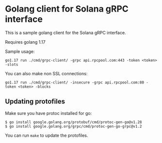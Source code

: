 # Golang client for Solana gRPC interface

This is a sample golang client for the Solana gRPC interface.

Requires golang 1.17

Sample usage:

```
go1.17 run ./cmd/grpc-client/ -grpc api.rpcpool.com:443 -token <token> -slots
```

You can also make non SSL connections:

```
go1.17 run ./cmd/grpc-client/ -insecure -grpc api.rpcpool.com:80 -token <token> -blocks
````

## Updating protofiles

Make sure you have protoc installed for go:

```
$ go install google.golang.org/protobuf/cmd/protoc-gen-go@v1.28
$ go install google.golang.org/grpc/cmd/protoc-gen-go-grpc@v1.2
```

You can run `make` to update the protofiles.
